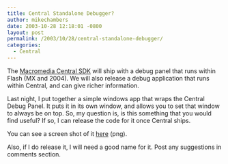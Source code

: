 ```yaml
---
title: Central Standalone Debugger?
author: mikechambers
date: 2003-10-28 12:18:01 -0800
layout: post
permalink: /2003/10/28/central-standalone-debugger/
categories:
  - Central
---
```



The [Macromedia Central SDK][1] will ship with a debug panel that runs within Flash (MX and 2004). We will also release a debug application that runs within Central, and can give richer information.

Last night, I put together a simple windows app that wraps the Central Debug Panel. It puts it in its own window, and allows you to set that window to always be on top. So, my question is, is this something that you would find useful? If so, I can release the code for it once Central ships.

You can see a screen shot of it [here][2] (png).

Also, if I do release it, I will need a good name for it. Post any suggestions in comments section.

 [1]: http://www.macromedia.com/go/central_sdk
 [2]: /mesh/files/debug_screen.png